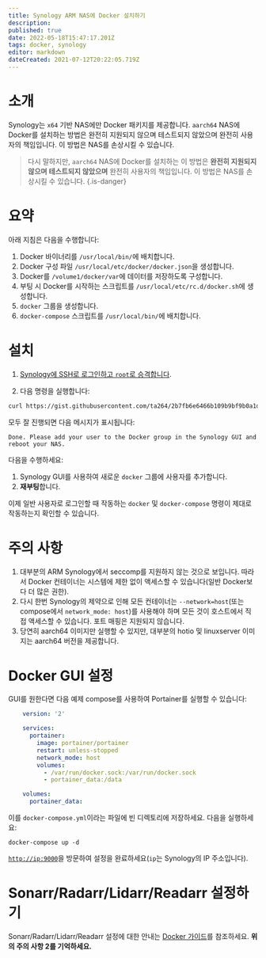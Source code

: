 ```yaml
---
title: Synology ARM NAS에 Docker 설치하기
description: 
published: true
date: 2022-05-18T15:47:17.201Z
tags: docker, synology
editor: markdown
dateCreated: 2021-07-12T20:22:05.719Z
---
```


# 소개

Synology는 `x64` 기반 NAS에만 Docker 패키지를 제공합니다. `aarch64` NAS에 Docker를 설치하는 방법은 완전히 지원되지 않으며 테스트되지 않았으며 완전히 사용자의 책임입니다. 이 방법은 NAS를 손상시킬 수 있습니다.

> 다시 말하지만, `aarch64` NAS에 Docker를 설치하는 이 방법은 **완전히 지원되지 않으며 테스트되지 않았으며** 완전히 사용자의 책임입니다. 이 방법은 NAS를 손상시킬 수 있습니다. {.is-danger}

# 요약

아래 지침은 다음을 수행합니다:

1. Docker 바이너리를 `/usr/local/bin/`에 배치합니다.
1. Docker 구성 파일 `/usr/local/etc/docker/docker.json`을 생성합니다.
1. Docker를 `/volume1/docker/var`에 데이터를 저장하도록 구성합니다.
1. 부팅 시 Docker를 시작하는 스크립트를 `/usr/local/etc/rc.d/docker.sh`에 생성합니다.
1. `docker` 그룹을 생성합니다.
1. `docker-compose` 스크립트를 `/usr/local/bin/`에 배치합니다.

# 설치

1. [Synology에 SSH로 로그인하고 `root`로 승격합니다](https://kb.synology.com/en-global/DSM/tutorial/How_to_login_to_DSM_with_root_permission_via_SSH_Telnet).

1. 다음 명령을 실행합니다:

```bash
curl https://gist.githubusercontent.com/ta264/2b7fb6e6466b109b9bf9b0a1d91ebedc/raw/b76a28d25d0abd0d27a0c9afaefa0d499eb87d3d/get-docker.sh | sh
```

모두 잘 진행되면 다음 메시지가 표시됩니다:

```none
Done. Please add your user to the Docker group in the Synology GUI and reboot your NAS.
```

다음을 수행하세요:

1. Synology GUI를 사용하여 새로운 `docker` 그룹에 사용자를 추가합니다.
1. **재부팅**합니다.

이제 일반 사용자로 로그인할 때 작동하는 `docker` 및 `docker-compose` 명령이 제대로 작동하는지 확인할 수 있습니다.

# 주의 사항

1. 대부분의 ARM Synology에서 seccomp를 지원하지 않는 것으로 보입니다. 따라서 Docker 컨테이너는 시스템에 제한 없이 액세스할 수 있습니다(일반 Docker보다 더 많은 권한).
1. 다시 한번 Synology의 제약으로 인해 모든 컨테이너는 `--network=host`(또는 compose에서 `network_mode: host`)를 사용해야 하며 모든 것이 호스트에서 직접 액세스할 수 있습니다. 포트 매핑은 지원되지 않습니다.
1. 당연히 aarch64 이미지만 실행할 수 있지만, 대부분의 hotio 및 linuxserver 이미지는 aarch64 버전을 제공합니다.

# Docker GUI 설정

GUI를 원한다면 다음 예제 compose를 사용하여 Portainer를 실행할 수 있습니다:

```yml
    version: '2'

    services:
      portainer:
        image: portainer/portainer
        restart: unless-stopped
        network_mode: host
        volumes:
          - /var/run/docker.sock:/var/run/docker.sock
          - portainer_data:/data

    volumes:
      portainer_data:
```

이를 `docker-compose.yml`이라는 파일에 빈 디렉토리에 저장하세요. 다음을 실행하세요:

```shell
docker-compose up -d
```

[`http://ip:9000`](http://ip:9000)을 방문하여 설정을 완료하세요(`ip`는 Synology의 IP 주소입니다).

# Sonarr/Radarr/Lidarr/Readarr 설정하기

Sonarr/Radarr/Lidarr/Readarr 설정에 대한 안내는 [Docker 가이드](/docker-guide)를 참조하세요. **위의 주의 사항 2를 기억하세요.**